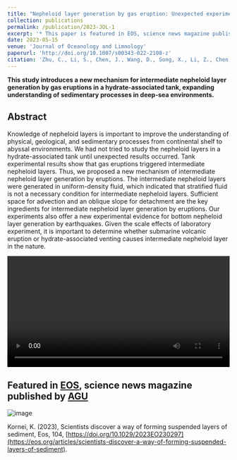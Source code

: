 ```yaml
---
title: "Nepheloid layer generation by gas eruption: Unexpected experimental results"
collection: publications
permalink: /publication/2023-JOL-1
excerpt: '* This paper is featured in EOS, science news magazine published by AGU. This study introduces a new mechanism for intermediate nepheloid layer generation by gas eruptions in a hydrate-associated tank, expanding understanding of sedimentary processes in deep-sea environments. ![image](https://github.com/Chaoqizhu/Chaoqizhu.github.io/assets/58731405/de57e8f2-3a03-401c-8ebd-765b923c487d)'
date: 2023-05-15
venue: 'Journal of Oceanology and Limnology'
paperurl: 'http://doi.org/10.1007/s00343-022-2108-z'
citation: 'Zhu, C., Li, S., Chen, J., Wang, D., Song, X., Li, Z., Chen, B., Shan, H., & Jia, Y. (2023). Nepheloid layer generation by gas eruption: Unexpected experimental results. Journal of Oceanology and Limnology, 41(2), 769-777.'
---
```


**This study introduces a new mechanism for intermediate nepheloid layer generation by gas eruptions in a hydrate-associated tank, expanding understanding of sedimentary processes in deep-sea environments.**

## Abstract
Knowledge of nepheloid layers is important to improve the understanding of physical, geological, and sedimentary processes from continental shelf to abyssal environments. We had not tried to study the nepheloid layers in a hydrate-associated tank until unexpected results occurred. Tank experimental results show that gas eruptions triggered intermediate nepheloid layers. Thus, we proposed a new mechanism of intermediate nepheloid layer generation by eruptions. The intermediate nepheloid layers were generated in uniform-density fluid, which indicated that stratified fluid is not a necessary condition for intermediate nepheloid layers. Sufficient space for advection and an oblique slope for detachment are the key ingredients for intermediate nepheloid layer generation by eruptions. Our experiments also offer a new experimental evidence for bottom nepheloid layer generation by earthquakes. Given the scale effects of laboratory experiment, it is important to determine whether submarine volcanic eruption or hydrate-associated venting causes intermediate nepheloid layer in the nature.

<video src='https://eos.org/wp-content/uploads/2023/07/suspended-sediment-experiment.mp4' controls="controls" width="100%"></video>

## Featured in [EOS](https://eos.org/), science news magazine published by [AGU](https://www.agu.org/)
![image](https://github.com/Chaoqizhu/Chaoqizhu.github.io/assets/58731405/de57e8f2-3a03-401c-8ebd-765b923c487d)

Kornei, K. (2023), Scientists discover a way of forming suspended layers of sediment, Eos, 104, [https://doi.org/10.1029/2023EO230297](https://eos.org/articles/scientists-discover-a-way-of-forming-suspended-layers-of-sediment).
